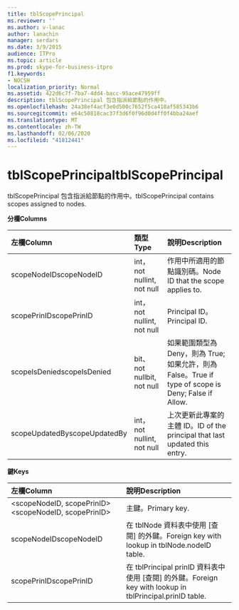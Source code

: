 ```yaml
---
title: tblScopePrincipal
ms.reviewer: ''
ms.author: v-lanac
author: lanachin
manager: serdars
ms.date: 3/9/2015
audience: ITPro
ms.topic: article
ms.prod: skype-for-business-itpro
f1.keywords:
- NOCSH
localization_priority: Normal
ms.assetid: 422d6c7f-7ba7-4dd4-bacc-95ace47959ff
description: tblScopePrincipal 包含指派給節點的作用中。
ms.openlocfilehash: 24a38ef4acf3e0d500c7652f5ca418af585343b6
ms.sourcegitcommit: e64c50818cac37f3d6f0f96d0d4ff0f4bba24aef
ms.translationtype: MT
ms.contentlocale: zh-TW
ms.lasthandoff: 02/06/2020
ms.locfileid: "41812441"
---
```

# <a name="tblscopeprincipal"></a><span data-ttu-id="a6e7d-103">tblScopePrincipal</span><span class="sxs-lookup"><span data-stu-id="a6e7d-103">tblScopePrincipal</span></span>
 
<span data-ttu-id="a6e7d-104">tblScopePrincipal 包含指派給節點的作用中。</span><span class="sxs-lookup"><span data-stu-id="a6e7d-104">tblScopePrincipal contains scopes assigned to nodes.</span></span>
  
<span data-ttu-id="a6e7d-105">**分欄**</span><span class="sxs-lookup"><span data-stu-id="a6e7d-105">**Columns**</span></span>

|<span data-ttu-id="a6e7d-106">**左欄**</span><span class="sxs-lookup"><span data-stu-id="a6e7d-106">**Column**</span></span>|<span data-ttu-id="a6e7d-107">**類型**</span><span class="sxs-lookup"><span data-stu-id="a6e7d-107">**Type**</span></span>|<span data-ttu-id="a6e7d-108">**說明**</span><span class="sxs-lookup"><span data-stu-id="a6e7d-108">**Description**</span></span>|
|:-----|:-----|:-----|
|<span data-ttu-id="a6e7d-109">scopeNodeID</span><span class="sxs-lookup"><span data-stu-id="a6e7d-109">scopeNodeID</span></span>  <br/> |<span data-ttu-id="a6e7d-110">int，not null</span><span class="sxs-lookup"><span data-stu-id="a6e7d-110">int, not null</span></span>  <br/> |<span data-ttu-id="a6e7d-111">作用中所適用的節點識別碼。</span><span class="sxs-lookup"><span data-stu-id="a6e7d-111">Node ID that the scope applies to.</span></span>  <br/> |
|<span data-ttu-id="a6e7d-112">scopePrinID</span><span class="sxs-lookup"><span data-stu-id="a6e7d-112">scopePrinID</span></span>  <br/> |<span data-ttu-id="a6e7d-113">int，not null</span><span class="sxs-lookup"><span data-stu-id="a6e7d-113">int, not null</span></span>  <br/> |<span data-ttu-id="a6e7d-114">Principal ID。</span><span class="sxs-lookup"><span data-stu-id="a6e7d-114">Principal ID.</span></span>  <br/> |
|<span data-ttu-id="a6e7d-115">scopeIsDenied</span><span class="sxs-lookup"><span data-stu-id="a6e7d-115">scopeIsDenied</span></span>  <br/> |<span data-ttu-id="a6e7d-116">bit、not null</span><span class="sxs-lookup"><span data-stu-id="a6e7d-116">bit, not null</span></span>  <br/> |<span data-ttu-id="a6e7d-117">如果範圍類型為 Deny，則為 True;如果允許，則為 False。</span><span class="sxs-lookup"><span data-stu-id="a6e7d-117">True if type of scope is Deny; False if Allow.</span></span>  <br/> |
|<span data-ttu-id="a6e7d-118">scopeUpdatedBy</span><span class="sxs-lookup"><span data-stu-id="a6e7d-118">scopeUpdatedBy</span></span>  <br/> |<span data-ttu-id="a6e7d-119">int，not null</span><span class="sxs-lookup"><span data-stu-id="a6e7d-119">int, not null</span></span>  <br/> |<span data-ttu-id="a6e7d-120">上次更新此專案的主體 ID。</span><span class="sxs-lookup"><span data-stu-id="a6e7d-120">ID of the principal that last updated this entry.</span></span>  <br/> |
   
<span data-ttu-id="a6e7d-121">**鍵**</span><span class="sxs-lookup"><span data-stu-id="a6e7d-121">**Keys**</span></span>

|<span data-ttu-id="a6e7d-122">**左欄**</span><span class="sxs-lookup"><span data-stu-id="a6e7d-122">**Column**</span></span>|<span data-ttu-id="a6e7d-123">**說明**</span><span class="sxs-lookup"><span data-stu-id="a6e7d-123">**Description**</span></span>|
|:-----|:-----|
|<span data-ttu-id="a6e7d-124">\<scopeNodeID, scopePrinID\></span><span class="sxs-lookup"><span data-stu-id="a6e7d-124">\<scopeNodeID, scopePrinID\></span></span>  <br/> |<span data-ttu-id="a6e7d-125">主鍵。</span><span class="sxs-lookup"><span data-stu-id="a6e7d-125">Primary key.</span></span>  <br/> |
|<span data-ttu-id="a6e7d-126">scopeNodeID</span><span class="sxs-lookup"><span data-stu-id="a6e7d-126">scopeNodeID</span></span>  <br/> |<span data-ttu-id="a6e7d-127">在 tblNode 資料表中使用 [查閱] 的外鍵。</span><span class="sxs-lookup"><span data-stu-id="a6e7d-127">Foreign key with lookup in tblNode.nodeID table.</span></span>  <br/> |
|<span data-ttu-id="a6e7d-128">scopePrinID</span><span class="sxs-lookup"><span data-stu-id="a6e7d-128">scopePrinID</span></span>  <br/> |<span data-ttu-id="a6e7d-129">在 tblPrincipal prinID 資料表中使用 [查閱] 的外鍵。</span><span class="sxs-lookup"><span data-stu-id="a6e7d-129">Foreign key with lookup in tblPrincipal.prinID table.</span></span>  <br/> |
   

